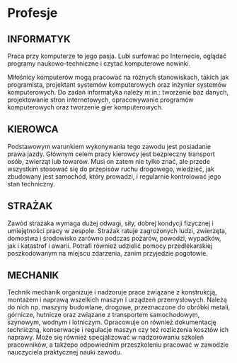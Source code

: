 # Profesje
## INFORMATYK

Praca przy komputerze to jego pasja. Lubi surfować po Internecie, oglądać programy naukowo-techniczne i czytać komputerowe nowinki.

Miłośnicy komputerów mogą pracować na różnych stanowiskach, takich jak programista, projektant systemów komputerowych oraz inżynier systemów komputerowych. Do zadań informatyka należy m.in.: tworzenie baz danych, projektowanie stron internetowych, opracowywanie programów komputerowych oraz tworzenie gier komputerowych.

## KIEROWCA

Podstawowym warunkiem wykonywania tego zawodu jest posiadanie prawa jazdy. Głównym celem pracy kierowcy jest bezpieczny transport osób, zwierząt lub towarów. Musi on zatem nie tylko znać, ale przede wszystkim stosować się do przepisów ruchu drogowego, wiedzieć, jak zbudowany jest samochód, który prowadzi, i regularnie kontrolować jego stan techniczny.

## STRAŻAK

Zawód strażaka wymaga dużej odwagi, siły, dobrej kondycji fizycznej i umiejętności pracy w zespole. Strażak ratuje zagrożonych ludzi, zwierzęta, domostwa i środowisko zarówno podczas pożarów, powodzi, wypadków, jak i katastrof i awarii. Potrafi również udzielić pomocy przedlekarskiej poszkodowanym na miejscu zdarzenia, zanim przyjedzie pogotowie.

## MECHANIK

Technik mechanik organizuje i nadzoruje prace związane z konstrukcją, montażem i naprawą wszelkich maszyn i urządzeń przemysłowych. Należą do nich np. maszyny budowlane, drogowe, przeznaczone do obróbki metali, górnicze, hutnicze oraz związane z transportem samochodowym, szynowym, wodnym i lotniczym. Opracowuje on również dokumentację techniczną, konserwacje i regulacje maszyn czy też rozliczenia kosztów ich naprawy. Może się również specjalizować w nadzorowaniu szkoleń pracowników, a takżepo odpowiednim przeszkoleniu pracować w zawodzie nauczyciela praktycznej nauki zawodu.
